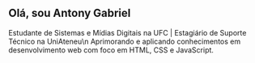 ## Olá, sou Antony Gabriel

Estudante de Sistemas e Mídias Digitais na UFC | Estagiário de Suporte Técnico na UniAteneu\n
Aprimorando e aplicando conhecimentos em desenvolvimento web com foco em HTML, CSS e JavaScript.
